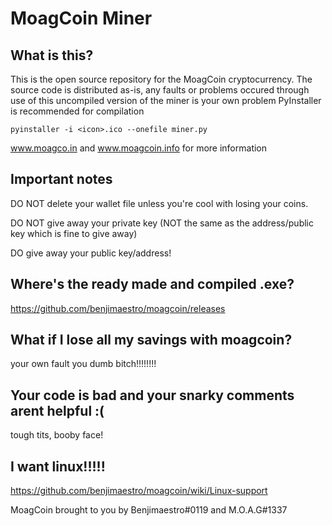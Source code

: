 # MoagCoin Miner
## What is this?
This is the open source repository for the MoagCoin cryptocurrency.
The source code is distributed as-is, any faults or problems occured through use of this uncompiled version of the miner is your own problem
PyInstaller is recommended for compilation

`pyinstaller -i <icon>.ico --onefile miner.py`

www.moagco.in and www.moagcoin.info for more information
## Important notes
DO NOT delete your wallet file unless you're cool with losing your coins.

DO NOT give away your private key (NOT the same as the address/public key which is fine to give away)

DO give away your public key/address!

## Where's the ready made and compiled .exe?
https://github.com/benjimaestro/moagcoin/releases
## What if I lose all my savings with moagcoin?
your own fault you dumb bitch!!!!!!!!
## Your code is bad and your snarky comments arent helpful :(
tough tits, booby face!
## I want linux!!!!!
https://github.com/benjimaestro/moagcoin/wiki/Linux-support

MoagCoin brought to you by Benjimaestro#0119 and M.O.A.G#1337
